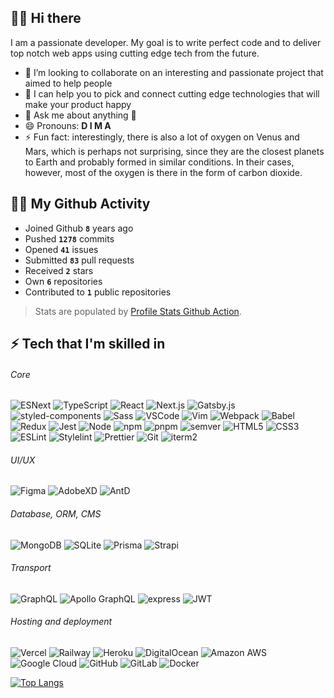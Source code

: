 ## 🙌🏼 Hi there

I am a passionate developer. My goal is to write perfect code and to deliver top notch web apps using cutting edge tech from the future.

-   👯 I’m looking to collaborate on an interesting and passionate project that aimed to help people
-   🤔 I can help you to pick and connect cutting edge technologies that will make your product happy
-   💬 Ask me about anything 🙂
-   😄 Pronouns: **D I M A**
-   ⚡ Fun fact: interestingly, there is also a lot of oxygen on Venus and Mars, which is perhaps not surprising, since they are the closest planets to Earth and probably formed in similar conditions. In their cases, however, most of the oxygen is there in the form of carbon dioxide.

## 🤟🏼 My Github Activity

-   Joined Github **`8`** years ago
-   Pushed **`1278`** commits
-   Opened **`41`** issues
-   Submitted **`83`** pull requests
-   Received **`2`** stars
-   Own **`6`** repositories
-   Contributed to **`1`** public repositories

> Stats are populated by [Profile Stats Github Action](https://github.com/marketplace/actions/profile-readme-stats).

## ⚡ Tech that I'm skilled in

###### Core

![ESNext](<https://img.shields.io/badge/-JavaScript_(ESNext)-f5da55?style=flat&logo=javascript&logoColor=black>) ![TypeScript](https://img.shields.io/badge/-TypeScript-white?style=flat&logo=typescript) ![React](https://img.shields.io/badge/-React-black?style=flat&logo=react) ![Next.js](https://img.shields.io/badge/-Next.js-white?style=flat&logo=nextdotjs&logoColor=black) ![Gatsby.js](https://img.shields.io/badge/-Gatsby.js-542c85?style=flat&logo=gatsby) ![styled-components](https://img.shields.io/badge/-styled--components-bf4080?style=flat&logo=styledcomponents&logoColor=f5da55) ![Sass](https://img.shields.io/badge/-Sass-bf4080?style=flat&logo=sass&logoColor=white) ![VSCode](https://img.shields.io/badge/-VSCode-white?style=flat&logo=visualstudiocode&logoColor=1572B6) ![Vim](https://img.shields.io/badge/-Vim-white?style=flat&logo=vim&logoColor=007f00) ![Webpack](https://img.shields.io/badge/-Webpack-black?style=flat&logo=webpack) ![Babel](https://img.shields.io/badge/-Babel-black?style=flat&logo=Babel&logoColor=f5da55) ![Redux](https://img.shields.io/badge/-Redux-764abc?style=flat&logo=redux) ![Jest](https://img.shields.io/badge/-Jest-white?style=flat&logo=jest&logoColor=e13238) ![Node](https://img.shields.io/badge/-Node-white?style=flat&logo=nodedotjs) ![npm](https://img.shields.io/badge/-npm-white?style=flat&logo=npm) ![pnpm](https://img.shields.io/badge/-pnpm-white?style=flat&logo=pnpm) ![semver](https://img.shields.io/badge/-semver-white?style=flat&logo=semver&logoColor=black) ![HTML5](https://img.shields.io/badge/-HTML5-E34F26?style=flat&logo=html5&logoColor=white) ![CSS3](https://img.shields.io/badge/-CSS3-1572B6?style=flat&logo=css3) ![ESLint](https://img.shields.io/badge/-ESLint-white?style=flat&logo=eslint&logoColor=4B32C3) ![Stylelint](https://img.shields.io/badge/-Stylelint-white?style=flat&logo=stylelint&logoColor=black) ![Prettier](https://img.shields.io/badge/-Prettier-black?style=flat&logo=prettier) ![Git](https://img.shields.io/badge/-Git-white?style=flat&logo=git) ![iterm2](https://img.shields.io/badge/-iterm2-black?style=flat&logo=iterm2)

###### UI/UX

![Figma](https://img.shields.io/badge/-Figma-black?style=flat&logo=figma) ![AdobeXD](https://img.shields.io/badge/-AdobeXD-450135?style=flat&logo=adobexd&logoColor=f75eee) ![AntD](https://img.shields.io/badge/-AntD-white?style=flat&logo=antdesign&logoColor=0170fe)

###### Database, ORM, CMS

![MongoDB](https://img.shields.io/badge/-MongoDB-white?style=flat&logo=mongodb) ![SQLite](https://img.shields.io/badge/SQLite-black?style=flat&logo=sqlite) ![Prisma](https://img.shields.io/badge/-Prisma-black?style=flat&logo=prisma) ![Strapi](https://img.shields.io/badge/-Strapi-white?style=flat&logo=strapi&logoColor=8c4bff)

###### Transport

![GraphQL](https://img.shields.io/badge/-GraphQL-E10098?style=flat&logo=graphql) ![Apollo GraphQL](https://img.shields.io/badge/-Apollo%20GraphQL-311C87?style=flat&logo=apollo-graphql) ![express](https://img.shields.io/badge/-express-white?style=flat&logo=express&logoColor=black) ![JWT](https://img.shields.io/badge/-JWT-black?style=flat&logo=jsonwebtokens)

###### Hosting and deployment

![Vercel](https://img.shields.io/badge/-Vercel-black?style=flat&logo=vercel) ![Railway](https://img.shields.io/badge/-Railway-black?style=flat&logo=railway) ![Heroku](https://img.shields.io/badge/-Heroku-430098?style=flat&logo=heroku) ![DigitalOcean](https://img.shields.io/badge/-Digital%20Ocean-darkblue?style=flat&logo=digitalocean) ![Amazon AWS](https://img.shields.io/badge/Amazon%20AWS-232F3E?style=flat&logo=amazon-aws) ![Google Cloud](https://img.shields.io/badge/Google%20Cloud-black?style=flat&logo=google-cloud) ![GitHub](https://img.shields.io/badge/-GitHub-181717?style=flat&logo=github) ![GitLab](https://img.shields.io/badge/-GitLab-FCA121?style=flat&logo=gitlab) ![Docker](https://img.shields.io/badge/-Docker-black?style=flat&logo=docker)

[![Top Langs](https://github-readme-stats.vercel.app/api/top-langs/?username=dvakatsiienko&layout=compact)](https://github.com/anuraghazra/github-readme-stats)

